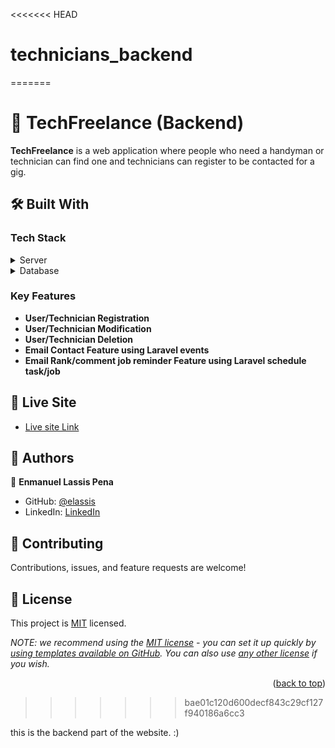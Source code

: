 <<<<<<< HEAD
# technicians_backend
=======

<a name="readme-top"></a>

<!--
!!! IMPORTANT !!!
This README is an example of how you could professionally present your codebase. 
Writing documentation is a crucial part of your work as a professional software developer and cannot be ignored. 

You should modify this file to match your project and remove sections that don't apply.

REQUIRED SECTIONS:
- Table of Contents
- About the Project
  - Built With
  - Live Demo
- Getting Started
- Authors
- Future Features
- Contributing
- Show your support
- Acknowledgements
- License

OPTIONAL SECTIONS:
- FAQ

After you're finished please remove all the comments and instructions!

For more information on the importance of a professional README for your repositories: https://github.com/microverseinc/curriculum-transversal-skills/blob/main/documentation/articles/readme_best_practices.md
-->

<!-- PROJECT DESCRIPTION -->

# 📖 TechFreelance (Backend)

**TechFreelance** is a web application where people who need a handyman or technician can find one and technicians can register to be contacted for a gig.

## 🛠 Built With <a name="built-with"></a>

### Tech Stack <a name="tech-stack"></a>

<details>
  <summary>Server</summary>
  <ul>
    <li><a href="https://www.php.net/">PHP</a></li>
    <li><a href="https://laravel.com/">Laravel</a></li>
    
  </ul>
</details>

<details>
<summary>Database</summary>
  <ul>
    <li><a href="https://www.mysql.com/">MySQL</a></li>
  </ul>
</details>

<!-- Features -->

### Key Features <a name="key-features"></a>

- **User/Technician Registration**
- **User/Technician Modification**
- **User/Technician Deletion**
- **Email Contact Feature using Laravel events**
- **Email Rank/comment job reminder Feature using Laravel schedule task/job**

  
<!-- LIVE DEMO -->

## 🚀 Live Site

- [Live site Link](https://technicianfreelance.enmanuellassis.com/)


## 👥 Authors <a name="authors"></a>

👤 **Enmanuel Lassis Pena**

- GitHub: [@elassis](https://github.com/elassis)
- LinkedIn: [LinkedIn](https://www.linkedin.com/in/enmanuel-lassis-pe%C3%B1a/)


<!-- CONTRIBUTING -->

## 🤝 Contributing <a name="contributing"></a>

Contributions, issues, and feature requests are welcome!

<!-- LICENSE -->

## 📝 License <a name="license"></a>

This project is [MIT](./LICENSE) licensed.

_NOTE: we recommend using the [MIT license](https://choosealicense.com/licenses/mit/) - you can set it up quickly by [using templates available on GitHub](https://docs.github.com/en/communities/setting-up-your-project-for-healthy-contributions/adding-a-license-to-a-repository). You can also use [any other license](https://choosealicense.com/licenses/) if you wish._

<p align="right">(<a href="#readme-top">back to top</a>)</p>


>>>>>>> bae01c120d600decf843c29cf127f940186a6cc3

this is the backend part of the website. :)
